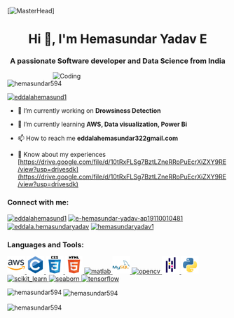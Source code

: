 [![MasterHead](https://cdn.dribbble.com/users/855595/screenshots/3499433/media/139dde10d1edbdbbd759deb1dd44fe58.gif)]
<h1 align="center">Hi 👋, I'm Hemasundar Yadav E</h1>
<h3 align="center">A passionate Software developer and Data Science from India</h3>
<img align="right" alt="Coding" width="400" src="https://cdn.dribbble.com/users/1162077/screenshots/3848914/programmer.gif">


<p align="left"> <img src="https://komarev.com/ghpvc/?username=hemasundar594&label=Profile%20views&color=0e75b6&style=flat" alt="hemasundar594" /> </p>

<p align="left"> <a href="https://twitter.com/eddalahemasund1" target="blank"><img src="https://img.shields.io/twitter/follow/eddalahemasund1?logo=twitter&style=for-the-badge" alt="eddalahemasund1" /></a> </p>

- 🔭 I’m currently working on **Drowsiness Detection**

- 🌱 I’m currently learning **AWS, Data visualization, Power Bi**

- 📫 How to reach me **eddalahemasundar322gmail.com**

- 📄 Know about my experiences [https://drive.google.com/file/d/10tRxFLSg7BztLZneRRoPuEcrXiZXY9RE/view?usp=drivesdk](https://drive.google.com/file/d/10tRxFLSg7BztLZneRRoPuEcrXiZXY9RE/view?usp=drivesdk)

<h3 align="left">Connect with me:</h3>
<p align="left">
<a href="https://twitter.com/eddalahemasund1" target="blank"><img align="center" src="https://raw.githubusercontent.com/rahuldkjain/github-profile-readme-generator/master/src/images/icons/Social/twitter.svg" alt="eddalahemasund1" height="30" width="40" /></a>
<a href="https://linkedin.com/in/e-hemasundar-yadav-ap19110010481" target="blank"><img align="center" src="https://raw.githubusercontent.com/rahuldkjain/github-profile-readme-generator/master/src/images/icons/Social/linked-in-alt.svg" alt="e-hemasundar-yadav-ap19110010481" height="30" width="40" /></a>
<a href="https://fb.com/eddala.hemasundaryadav" target="blank"><img align="center" src="https://raw.githubusercontent.com/rahuldkjain/github-profile-readme-generator/master/src/images/icons/Social/facebook.svg" alt="eddala.hemasundaryadav" height="30" width="40" /></a>
<a href="https://www.hackerrank.com/hemasundaryadav1" target="blank"><img align="center" src="https://raw.githubusercontent.com/rahuldkjain/github-profile-readme-generator/master/src/images/icons/Social/hackerrank.svg" alt="hemasundaryadav1" height="30" width="40" /></a>
</p>

<h3 align="left">Languages and Tools:</h3>
<p align="left"> <a href="https://aws.amazon.com" target="_blank" rel="noreferrer"> <img src="https://raw.githubusercontent.com/devicons/devicon/master/icons/amazonwebservices/amazonwebservices-original-wordmark.svg" alt="aws" width="40" height="40"/> </a> <a href="https://www.cprogramming.com/" target="_blank" rel="noreferrer"> <img src="https://raw.githubusercontent.com/devicons/devicon/master/icons/c/c-original.svg" alt="c" width="40" height="40"/> </a> <a href="https://www.w3schools.com/css/" target="_blank" rel="noreferrer"> <img src="https://raw.githubusercontent.com/devicons/devicon/master/icons/css3/css3-original-wordmark.svg" alt="css3" width="40" height="40"/> </a> <a href="https://www.w3.org/html/" target="_blank" rel="noreferrer"> <img src="https://raw.githubusercontent.com/devicons/devicon/master/icons/html5/html5-original-wordmark.svg" alt="html5" width="40" height="40"/> </a> <a href="https://www.mathworks.com/" target="_blank" rel="noreferrer"> <img src="https://upload.wikimedia.org/wikipedia/commons/2/21/Matlab_Logo.png" alt="matlab" width="40" height="40"/> </a> <a href="https://www.mysql.com/" target="_blank" rel="noreferrer"> <img src="https://raw.githubusercontent.com/devicons/devicon/master/icons/mysql/mysql-original-wordmark.svg" alt="mysql" width="40" height="40"/> </a> <a href="https://opencv.org/" target="_blank" rel="noreferrer"> <img src="https://www.vectorlogo.zone/logos/opencv/opencv-icon.svg" alt="opencv" width="40" height="40"/> </a> <a href="https://pandas.pydata.org/" target="_blank" rel="noreferrer"> <img src="https://raw.githubusercontent.com/devicons/devicon/2ae2a900d2f041da66e950e4d48052658d850630/icons/pandas/pandas-original.svg" alt="pandas" width="40" height="40"/> </a> <a href="https://www.python.org" target="_blank" rel="noreferrer"> <img src="https://raw.githubusercontent.com/devicons/devicon/master/icons/python/python-original.svg" alt="python" width="40" height="40"/> </a> <a href="https://scikit-learn.org/" target="_blank" rel="noreferrer"> <img src="https://upload.wikimedia.org/wikipedia/commons/0/05/Scikit_learn_logo_small.svg" alt="scikit_learn" width="40" height="40"/> </a> <a href="https://seaborn.pydata.org/" target="_blank" rel="noreferrer"> <img src="https://seaborn.pydata.org/_images/logo-mark-lightbg.svg" alt="seaborn" width="40" height="40"/> </a> <a href="https://www.tensorflow.org" target="_blank" rel="noreferrer"> <img src="https://www.vectorlogo.zone/logos/tensorflow/tensorflow-icon.svg" alt="tensorflow" width="40" height="40"/> </a> </p>

<p><img align="left" src="https://github-readme-stats.vercel.app/api/top-langs?username=hemasundar594&show_icons=true&locale=en&layout=compact" alt="hemasundar594" /></p>

<p>&nbsp;<img align="center" src="https://github-readme-stats.vercel.app/api?username=hemasundar594&show_icons=true&locale=en" alt="hemasundar594" /></p>

<p><img align="center" src="https://github-readme-streak-stats.herokuapp.com/?user=hemasundar594&" alt="hemasundar594" /></p>
